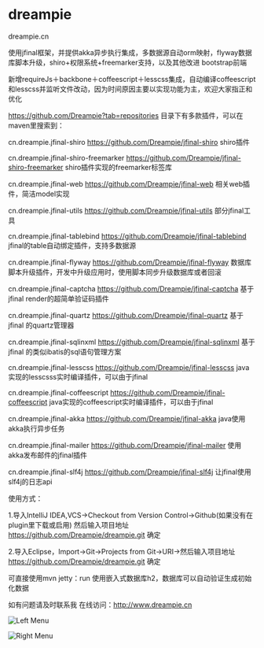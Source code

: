 dreampie
========

dreampie.cn

使用jfinal框架，并提供akka异步执行集成，多数据源自动orm映射，flyway数据库脚本升级，shiro+权限系统+freemarker支持，以及其他改进
bootstrap前端

新增requireJs＋backbone＋coffeescript＋lesscss集成，自动编译coffeescript和lesscss并监听文件改动，因为时间原因主要以实现功能为主，欢迎大家指正和优化

https://github.com/Dreampie?tab=repositories 目录下有多款插件，可以在maven里搜索到：

cn.dreampie.jfinal-shiro     https://github.com/Dreampie/jfinal-shiro    shiro插件    

cn.dreampie.jfinal-shiro-freemarker   https://github.com/Dreampie/jfinal-shiro-freemarker    shiro插件实现的freemarker标签库   

cn.dreampie.jfinal-web     https://github.com/Dreampie/jfinal-web   相关web插件，简洁model实现   

cn.dreampie.jfinal-utils        https://github.com/Dreampie/jfinal-utils   部分jfinal工具   

cn.dreampie.jfinal-tablebind        https://github.com/Dreampie/jfinal-tablebind   jfinal的table自动绑定插件，支持多数据源   

cn.dreampie.jfinal-flyway      https://github.com/Dreampie/jfinal-flyway   数据库脚本升级插件，开发中升级应用时，使用脚本同步升级数据库或者回滚  

cn.dreampie.jfinal-captcha      https://github.com/Dreampie/jfinal-captcha   基于jfinal render的超简单验证码插件   

cn.dreampie.jfinal-quartz       https://github.com/Dreampie/jfinal-quartz   基于jfinal 的quartz管理器   

cn.dreampie.jfinal-sqlinxml      https://github.com/Dreampie/jfinal-sqlinxml   基于jfinal 的类似ibatis的sql语句管理方案   

cn.dreampie.jfinal-lesscss       https://github.com/Dreampie/jfinal-lesscss   java实现的lesscsss实时编译插件，可以由于jfinal   

cn.dreampie.jfinal-coffeescript     https://github.com/Dreampie/jfinal-coffeescript   java实现的coffeescript实时编译插件，可以由于jfinal     

cn.dreampie.jfinal-akka    https://github.com/Dreampie/jfinal-akka   java使用akka执行异步任务    

cn.dreampie.jfinal-mailer       https://github.com/Dreampie/jfinal-mailer   使用akka发布邮件的jfinal插件  

cn.dreampie.jfinal-slf4j     https://github.com/Dreampie/jfinal-slf4j   让jfinal使用slf4j的日志api   


使用方式：


1.导入IntelliJ IDEA,VCS->Checkout from Version Control->Github(如果没有在plugin里下载或启用) 然后输入项目地址 https://github.com/Dreampie/dreampie.git 确定


2.导入Eclipse，Import->Git->Projects from Git->URI->然后输入项目地址  https://github.com/Dreampie/dreampie.git 确定


可直接使用mvn jetty：run  使用嵌入式数据库h2，数据库可以自动验证生成初始化数据

如有问题请及时联系我 在线访问：http://www.dreampie.cn

![Left Menu](http://static.oschina.net/uploads/space/2014/0625/152522_gp4j_946569.jpg "Menu")

![Right Menu](http://static.oschina.net/uploads/space/2014/0625/152543_Ezq0_946569.jpg "Menu")
